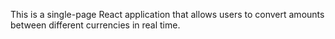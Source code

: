 This is a single-page React application that allows users to convert amounts between different currencies in real time. 
